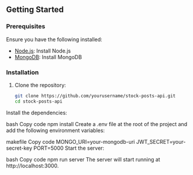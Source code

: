 ## Getting Started

### Prerequisites

Ensure you have the following installed:

- [Node.js](https://nodejs.org/): Install Node.js
- [MongoDB](https://www.mongodb.com/try/download/community): Install MongoDB

### Installation

1. Clone the repository:

   ```bash
   git clone https://github.com/yourusername/stock-posts-api.git
   cd stock-posts-api
Install the dependencies:

bash
Copy code
npm install
Create a .env file at the root of the project and add the following environment variables:

makefile
Copy code
MONGO_URI=your-mongodb-uri
JWT_SECRET=your-secret-key
PORT=5000
Start the server:

bash
Copy code
npm run server
The server will start running at http://localhost:3000.
